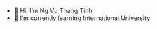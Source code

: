- 👋 Hi, I’m Ng Vu Thang Tinh
- 🌱 I’m currently learning International University
<!---
ngvuthtinh/ngvuthtinh is a ✨ special ✨ repository because its `README.md` (this file) appears on your GitHub profile.
You can click the Preview link to take a look at your changes.
--->
